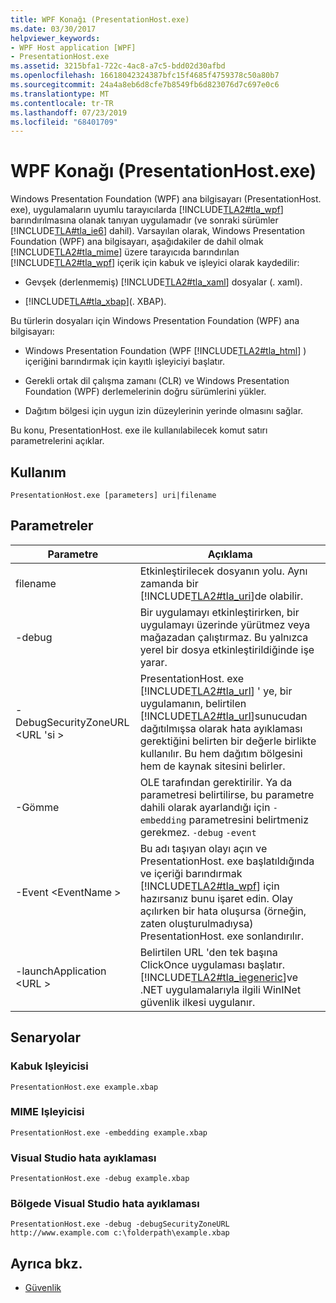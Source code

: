 ```yaml
---
title: WPF Konağı (PresentationHost.exe)
ms.date: 03/30/2017
helpviewer_keywords:
- WPF Host application [WPF]
- PresentationHost.exe
ms.assetid: 3215bfa1-722c-4ac8-a7c5-bdd02d30afbd
ms.openlocfilehash: 16618042324387bfc15f4685f4759378c50a80b7
ms.sourcegitcommit: 24a4a8eb6d8cfe7b8549fb6d823076d7c697e0c6
ms.translationtype: MT
ms.contentlocale: tr-TR
ms.lasthandoff: 07/23/2019
ms.locfileid: "68401709"
---
```

# <a name="wpf-host-presentationhostexe"></a>WPF Konağı (PresentationHost.exe)
Windows Presentation Foundation (WPF) ana bilgisayarı (PresentationHost. exe), uygulamaların uyumlu tarayıcılarda [!INCLUDE[TLA2#tla_wpf](../../../../includes/tla2sharptla-wpf-md.md)] barındırılmasına olanak tanıyan uygulamadır (ve sonraki sürümler [!INCLUDE[TLA#tla_ie6](../../../../includes/tlasharptla-ie6-md.md)] dahil). Varsayılan olarak, Windows Presentation Foundation (WPF) ana bilgisayarı, aşağıdakiler de dahil olmak [!INCLUDE[TLA2#tla_mime](../../../../includes/tla2sharptla-mime-md.md)] üzere tarayıcıda barındırılan [!INCLUDE[TLA2#tla_wpf](../../../../includes/tla2sharptla-wpf-md.md)] içerik için kabuk ve işleyici olarak kaydedilir:  
  
- Gevşek (derlenmemiş) [!INCLUDE[TLA2#tla_xaml](../../../../includes/tla2sharptla-xaml-md.md)] dosyalar (. xaml).  
  
- [!INCLUDE[TLA#tla_xbap](../../../../includes/tlasharptla-xbap-md.md)](. XBAP).  
  
 Bu türlerin dosyaları için Windows Presentation Foundation (WPF) ana bilgisayarı:  
  
- Windows Presentation Foundation (WPF [!INCLUDE[TLA2#tla_html](../../../../includes/tla2sharptla-html-md.md)] ) içeriğini barındırmak için kayıtlı işleyiciyi başlatır.  
  
- Gerekli ortak dil çalışma zamanı (CLR) ve Windows Presentation Foundation (WPF) derlemelerinin doğru sürümlerini yükler.  
  
- Dağıtım bölgesi için uygun izin düzeylerinin yerinde olmasını sağlar.  
  
 Bu konu, PresentationHost. exe ile kullanılabilecek komut satırı parametrelerini açıklar.  
  
## <a name="usage"></a>Kullanım  
 `PresentationHost.exe [parameters] uri|filename`  
  
## <a name="parameters"></a>Parametreler  
  
|Parametre|Açıklama|  
|---------------|-----------------|  
|filename|Etkinleştirilecek dosyanın yolu. Aynı zamanda bir [!INCLUDE[TLA2#tla_uri](../../../../includes/tla2sharptla-uri-md.md)]de olabilir.|  
|-debug|Bir uygulamayı etkinleştirirken, bir uygulamayı üzerinde yürütmez veya mağazadan çalıştırmaz. Bu yalnızca yerel bir dosya etkinleştirildiğinde işe yarar.|  
|-DebugSecurityZoneURL \<URL 'si >|PresentationHost. exe [!INCLUDE[TLA2#tla_url](../../../../includes/tla2sharptla-url-md.md)] ' ye, bir uygulamanın, belirtilen [!INCLUDE[TLA2#tla_url](../../../../includes/tla2sharptla-url-md.md)]sunucudan dağıtılmışsa olarak hata ayıklaması gerektiğini belirten bir değerle birlikte kullanılır. Bu hem dağıtım bölgesini hem de kaynak sitesini belirler.|  
|-Gömme|OLE tarafından gerektirilir. Ya da parametresi belirtilirse, bu parametre dahili olarak ayarlandığı için `-embedding` parametresini belirtmeniz gerekmez. `-debug` `-event`|  
|-Event \<EventName >|Bu adı taşıyan olayı açın ve PresentationHost. exe başlatıldığında ve içeriği barındırmak [!INCLUDE[TLA2#tla_wpf](../../../../includes/tla2sharptla-wpf-md.md)] için hazırsanız bunu işaret edin. Olay açılırken bir hata oluşursa (örneğin, zaten oluşturulmadıysa) PresentationHost. exe sonlandırılır.|  
|-launchApplication \<URL >|Belirtilen URL 'den tek başına ClickOnce uygulaması başlatır. [!INCLUDE[TLA2#tla_iegeneric](../../../../includes/tla2sharptla-iegeneric-md.md)]ve .NET uygulamalarıyla ilgili WinINet güvenlik ilkesi uygulanır.|  
  
## <a name="scenarios"></a>Senaryolar  
  
### <a name="shell-handler"></a>Kabuk Işleyicisi  
 `PresentationHost.exe example.xbap`  
  
### <a name="mime-handler"></a>MIME Işleyicisi  
 `PresentationHost.exe -embedding example.xbap`  
  
### <a name="visual-studio-debugging"></a>Visual Studio hata ayıklaması  
 `PresentationHost.exe -debug example.xbap`  
  
### <a name="visual-studio-debugging-in-zone"></a>Bölgede Visual Studio hata ayıklaması  
 `PresentationHost.exe -debug -debugSecurityZoneURL http://www.example.com c:\folderpath\example.xbap`  
  
## <a name="see-also"></a>Ayrıca bkz.

- [Güvenlik](../security-wpf.md)
